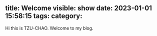 title: Welcome
visible: show
date: 2023-01-01 15:58:15
tags:
category:
---
Hi this is TZU-CHAO. Welcome to my blog.
